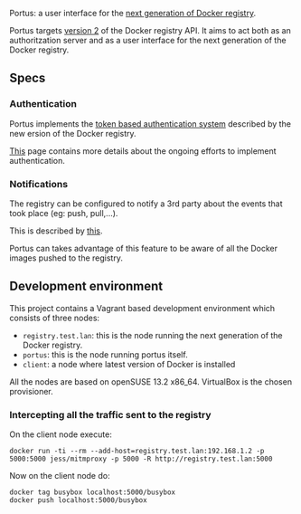 Portus: a user interface for the [next generation of Docker registry](https://github.com/docker/distribution).

Portus targets [version 2](https://github.com/docker/distribution/blob/master/docs/spec/api.md)
of the Docker registry API. It aims to act both as
an authoritzation server and as a user interface for the next generation of the
Docker registry.

## Specs

### Authentication

Portus implements the [token based authentication system](https://github.com/docker/distribution/blob/master/docs/spec/auth/token.md)
described by the new ersion of the Docker registry.

[This](https://gitlab.suse.de/docker/portus/wikis/authentication-process) page
contains more details about the ongoing efforts to implement authentication.

### Notifications

The registry can be configured to notify a 3rd party about the events that took
place (eg: push, pull,...).

This is described by [this](https://github.com/docker/distribution/blob/master/docs/notifications.md).

Portus can takes advantage of this feature to be aware of all the Docker images
pushed to the registry.

## Development environment

This project contains a Vagrant based development environment which consists of
three nodes:

  * `registry.test.lan`: this is the node running the next generation of the
    Docker registry.
  * `portus`: this is the node running portus itself.
  * `client`: a node where latest version of Docker is installed

All the nodes are based on openSUSE 13.2 x86_64. VirtualBox is the chosen
provisioner.

### Intercepting all the traffic sent to the registry

On the client node execute:

```
docker run -ti --rm --add-host=registry.test.lan:192.168.1.2 -p 5000:5000 jess/mitmproxy -p 5000 -R http://registry.test.lan:5000
```

Now on the client node do:

```
docker tag busybox localhost:5000/busybox
docker push localhost:5000/busybox
```
